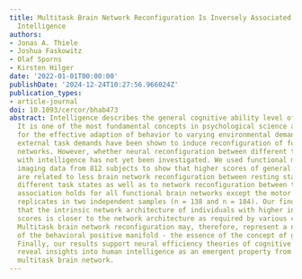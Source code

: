 ```yaml
---
title: Multitask Brain Network Reconfiguration Is Inversely Associated with Human
  Intelligence
authors:
- Jonas A. Thiele
- Joshua Faskowitz
- Olaf Sporns
- Kirsten Hilger
date: '2022-01-01T00:00:00'
publishDate: '2024-12-24T10:27:56.966024Z'
publication_types:
- article-journal
doi: 10.1093/cercor/bhab473
abstract: Intelligence describes the general cognitive ability level of a person.
  It is one of the most fundamental concepts in psychological science and is crucial
  for the effective adaption of behavior to varying environmental demands. Changing
  external task demands have been shown to induce reconfiguration of functional brain
  networks. However, whether neural reconfiguration between different tasks is associated
  with intelligence has not yet been investigated. We used functional magnetic resonance
  imaging data from 812 subjects to show that higher scores of general intelligence
  are related to less brain network reconfiguration between resting state and seven
  different task states as well as to network reconfiguration between tasks. This
  association holds for all functional brain networks except the motor system and
  replicates in two independent samples (n = 138 and n = 184). Our findings suggest
  that the intrinsic network architecture of individuals with higher intelligence
  scores is closer to the network architecture as required by various cognitive demands.
  Multitask brain network reconfiguration may, therefore, represent a neural reflection
  of the behavioral positive manifold - the essence of the concept of general intelligence.
  Finally, our results support neural efficiency theories of cognitive ability and
  reveal insights into human intelligence as an emergent property from a distributed
  multitask brain network.
---
```

